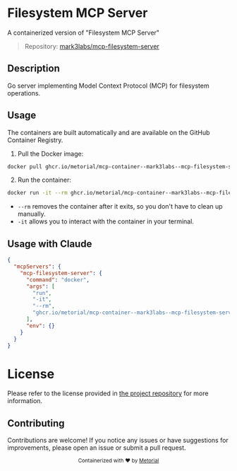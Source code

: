 
# Filesystem MCP Server

A containerized version of "Filesystem MCP Server"

> Repository: [mark3labs/mcp-filesystem-server](https://github.com/mark3labs/mcp-filesystem-server)

## Description

Go server implementing Model Context Protocol (MCP) for filesystem operations.


## Usage

The containers are built automatically and are available on the GitHub Container Registry.

1. Pull the Docker image:

```bash
docker pull ghcr.io/metorial/mcp-container--mark3labs--mcp-filesystem-server--mcp-filesystem-server
```

2. Run the container:

```bash
docker run -it --rm ghcr.io/metorial/mcp-container--mark3labs--mcp-filesystem-server--mcp-filesystem-server 
```

- `--rm` removes the container after it exits, so you don't have to clean up manually.
- `-it` allows you to interact with the container in your terminal.



## Usage with Claude

```json
{
  "mcpServers": {
    "mcp-filesystem-server": {
      "command": "docker",
      "args": [
        "run",
        "-it",
        "--rm",
        "ghcr.io/metorial/mcp-container--mark3labs--mcp-filesystem-server--mcp-filesystem-server"
      ],
      "env": {}
    }
  }
}
```

# License

Please refer to the license provided in [the project repository](https://github.com/mark3labs/mcp-filesystem-server) for more information.

## Contributing

Contributions are welcome! If you notice any issues or have suggestions for improvements, please open an issue or submit a pull request.

<div align="center">
  <sub>Containerized with ❤️ by <a href="https://metorial.com">Metorial</a></sub>
</div>
  